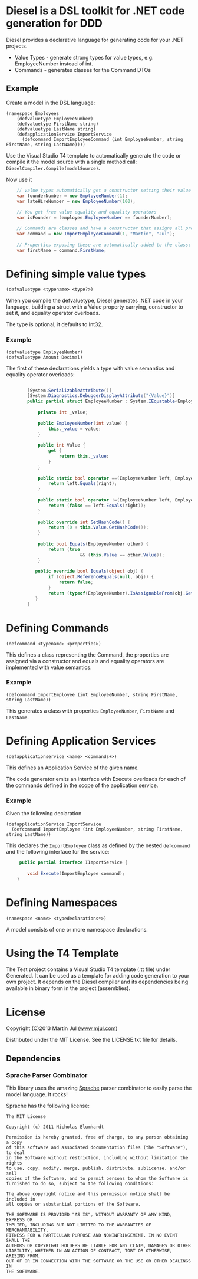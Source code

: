 # Diesel is a DSL toolkit for .NET code generation for DDD

Diesel provides a declarative language for generating code for your .NET projects.

* Value Types - generate strong types for value types, e.g. EmployeeNumber instead of int.
* Commands - generates classes for the Command DTOs

## Example

Create a model in the DSL language:

    (namespace Employees
        (defvaluetype EmployeeNumber)
        (defvaluetype FirstName string)
        (defvaluetype LastName string)
        (defapplicationService ImportService
          (defcommand ImportEmployeeCommand (int EmployeeNumber, string FirstName, string LastName))))

Use the Visual Studio T4 template to automatically generate the code or compile it the model source 
with a single method call: `DieselCompiler.Compile(modelSource)`. 

Now use it

```csharp
    // value types automatically get a constructor setting their value
    var founderNumber = new EmployeeNumber(1);
    var lateHireNumber = new EmployeeNumber(100);
    
    // You get free value equality and equality operators 
    var isFounder = (employee.EmployeeNumber == founderNumber);

    // Commands are classes and have a constructor that assigns all properties
    var command = new ImportEmployeeCommand(1, "Martin", "Jul");
    
    // Properties exposing these are automatically added to the class:
    var firstName = command.FirstName;
```

  
# Defining simple value types

    (defvaluetype <typename> <type?>)

When you compile the defvaluetype, Diesel generates .NET code in your language,
building a struct with a Value property carrying, constructor to set it, and
equality operator overloads.

The type is optional, it defaults to Int32.

### Example

    (defvaluetype EmployeeNumber)
    (defvaluetype Amount Decimal)

The first of these declarations yields a type with value semantics and equality operator overloads:

```csharp

        [System.SerializableAttribute()]
        [System.Diagnostics.DebuggerDisplayAttribute("{Value}")]
        public partial struct EmployeeNumber : System.IEquatable<EmployeeNumber> {
        
            private int _value;
        
            public EmployeeNumber(int value) {
                this._value = value;
            }
        
            public int Value {
                get {
                    return this._value;
                }
            }
        
            public static bool operator ==(EmployeeNumber left, EmployeeNumber right) {
                return left.Equals(right);
            }
        
            public static bool operator !=(EmployeeNumber left, EmployeeNumber right) {
                return (false == left.Equals(right));
            }
        
            public override int GetHashCode() {
                return (0 + this.Value.GetHashCode());
            }
        
            public bool Equals(EmployeeNumber other) {
                return (true 
                            && (this.Value == other.Value));
            }
        
           public override bool Equals(object obj) {
                if (object.ReferenceEquals(null, obj)) {
                    return false;
                }
                return (typeof(EmployeeNumber).IsAssignableFrom(obj.GetType()) && this.Equals(((EmployeeNumber)(obj))));
           }
        }

```

# Defining Commands

    (defcommand <typename> <properties>)

This defines a class representing the Command, the properties are assigned via a constructor
and equals and equality operators are implemented with value semantics.

### Example

    (defcommand ImportEmployee (int EmployeeNumber, string FirstName, string LastName))

This generates a class with properties `EmployeeNumber`, `FirstName` and `LastName`.


# Defining Application Services

    (defapplicationservice <name> <commands+>)

This defines an Application Service of the given name. 

The code generator emits an interface with Execute overloads for each of the commands
defined in the scope of the application service.

### Example

Given the following declaration

    (defapplicationService ImportService
      (defcommand ImportEmployee (int EmployeeNumber, string FirstName, string LastName))

This declares the `ImportEmployee` class as defined by the nested `defcommand` and the following
interface for the service:

```csharp
     public partial interface IImportService {
        
        void Execute(ImportEmployee command);
    }
```



# Defining Namespaces
`(namespace <name> <typedeclarations*>)`

A model consists of one or more namespace declarations.


# Using the T4 Template

The Test project contains a Visual Studio T4 template (.tt file) under Generated.
It can be used as a template for adding code generation to your own project.
It depends on the Diesel compiler and its dependencies being available in binary form 
in the project (assemblies).


# License
Copyright (C)2013 Martin Jul (www.mjul.com)

Distributed under the MIT License. See the LICENSE.txt file for details.

## Dependencies

### Sprache Parser Combinator
This library uses the amazing [Sprache](https://github.com/sprache/Sprache) parser combinator to easily 
parse the model language. It rocks! 

Sprache has the following license:

    The MIT License

    Copyright (c) 2011 Nicholas Blumhardt

    Permission is hereby granted, free of charge, to any person obtaining a copy
    of this software and associated documentation files (the "Software"), to deal
    in the Software without restriction, including without limitation the rights
    to use, copy, modify, merge, publish, distribute, sublicense, and/or sell
    copies of the Software, and to permit persons to whom the Software is
    furnished to do so, subject to the following conditions:

    The above copyright notice and this permission notice shall be included in
    all copies or substantial portions of the Software.

    THE SOFTWARE IS PROVIDED "AS IS", WITHOUT WARRANTY OF ANY KIND, EXPRESS OR
    IMPLIED, INCLUDING BUT NOT LIMITED TO THE WARRANTIES OF MERCHANTABILITY,
    FITNESS FOR A PARTICULAR PURPOSE AND NONINFRINGEMENT. IN NO EVENT SHALL THE
    AUTHORS OR COPYRIGHT HOLDERS BE LIABLE FOR ANY CLAIM, DAMAGES OR OTHER
    LIABILITY, WHETHER IN AN ACTION OF CONTRACT, TORT OR OTHERWISE, ARISING FROM,
    OUT OF OR IN CONNECTION WITH THE SOFTWARE OR THE USE OR OTHER DEALINGS IN
    THE SOFTWARE.


